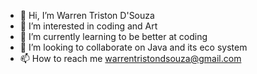 - 👋 Hi, I’m Warren Triston D'Souza
- 👀 I’m interested in coding and Art
- 🌱 I’m currently learning to be better at coding
- 💞️ I’m looking to collaborate on Java and its eco system
- 📫 How to reach me warrentristondsouza@gmail.com
